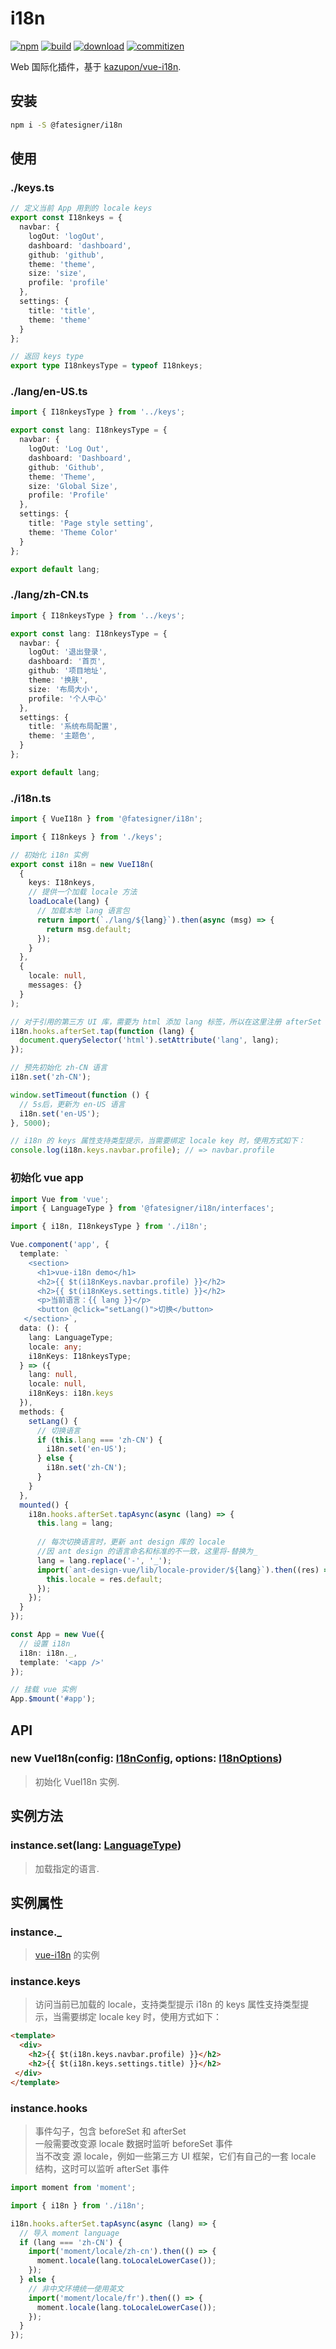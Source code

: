 # i18n

[![npm][npm-image]][npm-url]
[![build][travis-image]][travis-url]
[![download][download-image]][download-url]
[![commitizen][commitizen-image]][commitizen-url]

[npm-image]: https://img.shields.io/npm/v/@fatesigner/i18n.svg?color=red
[npm-url]: https://npmjs.com/package/@fatesigner/i18n
[travis-image]: https://travis-ci.com/fatesigner/i18n.svg?branch=master&color=success
[travis-url]: https://travis-ci.com/fatesigner/i18n
[download-image]: https://img.shields.io/npm/dw/@fatesigner/i18n.svg?color=green
[download-url]: https://npmjs.com/package/@fatesigner/i18n
[commitizen-image]: https://img.shields.io/badge/commitizen-friendly-green.svg
[commitizen-url]: http://commitizen.github.io/cz-cli/

Web 国际化插件，基于 [kazupon/vue-i18n](https://github.com/kazupon/vue-i18n). 

## 安装

```bash
npm i -S @fatesigner/i18n
```

## 使用
### ./keys.ts
```ts
// 定义当前 App 用到的 locale keys
export const I18nkeys = {
  navbar: {
    logOut: 'logOut',
    dashboard: 'dashboard',
    github: 'github',
    theme: 'theme',
    size: 'size',
    profile: 'profile'
  },
  settings: {
    title: 'title',
    theme: 'theme'
  }
};

// 返回 keys type
export type I18nkeysType = typeof I18nkeys;
```
### ./lang/en-US.ts
```ts
import { I18nkeysType } from '../keys';

export const lang: I18nkeysType = {
  navbar: {
    logOut: 'Log Out',
    dashboard: 'Dashboard',
    github: 'Github',
    theme: 'Theme',
    size: 'Global Size',
    profile: 'Profile'
  },
  settings: {
    title: 'Page style setting',
    theme: 'Theme Color'
  }
};

export default lang;
```

### ./lang/zh-CN.ts
```ts
import { I18nkeysType } from '../keys';

export const lang: I18nkeysType = {
  navbar: {
    logOut: '退出登录',
    dashboard: '首页',
    github: '项目地址',
    theme: '换肤',
    size: '布局大小',
    profile: '个人中心'
  },
  settings: {
    title: '系统布局配置',
    theme: '主题色',
  }
};

export default lang;
```

### ./i18n.ts
```ts
import { VueI18n } from '@fatesigner/i18n';

import { I18nkeys } from './keys';

// 初始化 i18n 实例
export const i18n = new VueI18n(
  {
    keys: I18nkeys,
    // 提供一个加载 locale 方法
    loadLocale(lang) {
      // 加载本地 lang 语言包
      return import(`./lang/${lang}`).then(async (msg) => {
        return msg.default;
      });
    }
  },
  {
    locale: null,
    messages: {}
  }
);

// 对于引用的第三方 UI 库，需要为 html 添加 lang 标签，所以在这里注册 afterSet 勾子
i18n.hooks.afterSet.tap(function (lang) {
  document.querySelector('html').setAttribute('lang', lang);
});

// 预先初始化 zh-CN 语言
i18n.set('zh-CN');

window.setTimeout(function () {
  // 5s后，更新为 en-US 语言
  i18n.set('en-US');
}, 5000);

// i18n 的 keys 属性支持类型提示，当需要绑定 locale key 时，使用方式如下：
console.log(i18n.keys.navbar.profile); // => navbar.profile
```

### 初始化 vue app
```ts
import Vue from 'vue';
import { LanguageType } from '@fatesigner/i18n/interfaces';

import { i18n, I18nkeysType } from './i18n';

Vue.component('app', {
  template: `
    <section>
      <h1>vue-i18n demo</h1>
      <h2>{{ $t(i18nKeys.navbar.profile) }}</h2>
      <h2>{{ $t(i18nKeys.settings.title) }}</h2>
      <p>当前语言：{{ lang }}</p>
      <button @click="setLang()">切换</button>
   </section>`,
  data: (): {
    lang: LanguageType;
    locale: any;
    i18nKeys: I18nkeysType;
  } => ({
    lang: null,
    locale: null,
    i18nKeys: i18n.keys
  }),
  methods: {
    setLang() {
      // 切换语言
      if (this.lang === 'zh-CN') {
        i18n.set('en-US');
      } else {
        i18n.set('zh-CN');
      }
    }
  },
  mounted() {
    i18n.hooks.afterSet.tapAsync(async (lang) => {
      this.lang = lang;
 
      // 每次切换语言时，更新 ant design 库的 locale
      //因 ant design 的语言命名和标准的不一致，这里将-替换为_
      lang = lang.replace('-', '_');
      import(`ant-design-vue/lib/locale-provider/${lang}`).then((res) => {
        this.locale = res.default;
      });
    });
  }
});

const App = new Vue({
  // 设置 i18n
  i18n: i18n._,
  template: '<app />'
});

// 挂载 vue 实例
App.$mount('#app');
```

## API
### new VueI18n(config: [I18nConfig](#I18nConfig), options: [I18nOptions](#I18nOptions))
> 初始化 VueI18n 实例.

## 实例方法
### instance.set(lang: [LanguageType](#LanguageType))
> 加载指定的语言.

## 实例属性
### instance._
> [vue-i18n](https://github.com/kazupon/vue-i18n) 的实例

### instance.keys
> 访问当前已加载的 locale，支持类型提示
> i18n 的 keys 属性支持类型提示，当需要绑定 locale key 时，使用方式如下：
```html
<template>
  <div>
    <h2>{{ $t(i18n.keys.navbar.profile) }}</h2>
    <h2>{{ $t(i18n.keys.settings.title) }}</h2>  
 </div>
</template>
```
### instance.hooks
> 事件勾子，包含 beforeSet 和 afterSet<br />
> 一般需要改变源 locale 数据时监听 beforeSet 事件<br />
> 当不改变 源 locale，例如一些第三方 UI 框架，它们有自己的一套 locale 结构，这时可以监听 afterSet 事件
```ts
import moment from 'moment';

import { i18n } from './i18n';

i18n.hooks.afterSet.tapAsync(async (lang) => {
  // 导入 moment language
  if (lang === 'zh-CN') {
    import('moment/locale/zh-cn').then(() => {
      moment.locale(lang.toLocaleLowerCase());
    });
  } else {
    // 非中文环境统一使用英文
    import('moment/locale/fr').then(() => {
      moment.locale(lang.toLocaleLowerCase());
    });
  }
});
```
